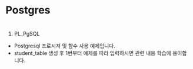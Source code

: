 # Postgres
#
#
#

1. PL_PgSQL
 - Postgresql 프로시져 및 함수 사용 예제입니다.
 - student_table 생성 후 1번부터 예제를 따라 입력하시면 관련 내용 학습에 용이합니다.

